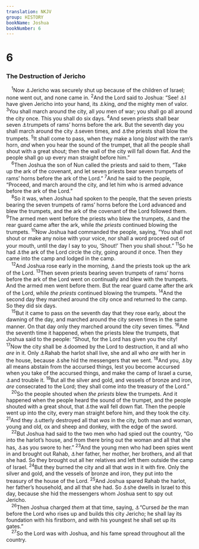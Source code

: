 ```yaml
---
translation: NKJV
group: HISTORY
bookName: Joshua 
bookNumber: 6
---
```


<div class="title"><h1>6</h1><h3>The Destruction of Jericho</h3></div>
<span class="verse gios_6_1"> <sup>1</sup>Now <a data-toggle="tooltip" data-placement="bottom" title="Josh. 2:1">⚓</a>Jericho was securely shut up because of the children of Israel; none went out, and none came in. </span>
<span class="verse gios_6_2"><sup>2</sup>And the Lord said to Joshua: “See! <a data-toggle="tooltip" data-placement="bottom" title="Josh. 2:9, 24; 8:1">⚓</a>I have given Jericho into your hand, its <a data-toggle="tooltip" data-placement="bottom" title="Deut. 7:24">⚓</a>king, <i>and</i> the mighty men of valor. </span>
<span class="verse gios_6_3"><sup>3</sup>You shall march around the city, all <i>you</i> men of war; you shall go all around the city once. This you shall do six days. </span>
<span class="verse gios_6_4"><sup>4</sup>And seven priests shall bear seven <a data-toggle="tooltip" data-placement="bottom" title="Lev. 25:9; Judg. 7:16, 22">⚓</a>trumpets of rams’ horns before the ark. But the seventh day you shall march around the city <a data-toggle="tooltip" data-placement="bottom" title="1 Kin. 18:43; 2 Kin. 4:35; 5:10">⚓</a>seven times, and <a data-toggle="tooltip" data-placement="bottom" title="Num. 10:8">⚓</a>the priests shall blow the trumpets. </span>
<span class="verse gios_6_5"><sup>5</sup>It shall come to pass, when they make a long <i>blast</i> with the ram’s horn, <i>and</i> when you hear the sound of the trumpet, that all the people shall shout with a great shout; then the wall of the city will fall down flat. And the people shall go up every man straight before him.”<br/></span>
<span class="verse gios_6_6"> <sup>6</sup>Then Joshua the son of Nun called the priests and said to them, “Take up the ark of the covenant, and let seven priests bear seven trumpets of rams’ horns before the ark of the Lord.” </span>
<span class="verse gios_6_7"><sup>7</sup>And he said to the people, “Proceed, and march around the city, and let him who is armed advance before the ark of the Lord.”<br/></span>
<span class="verse gios_6_8"> <sup>8</sup>So it was, when Joshua had spoken to the people, that the seven priests bearing the seven trumpets of rams’ horns before the Lord advanced and blew the trumpets, and the ark of the covenant of the Lord followed them. </span>
<span class="verse gios_6_9"><sup>9</sup>The armed men went before the priests who blew the trumpets, <a data-toggle="tooltip" data-placement="bottom" title="Num. 10:25">⚓</a>and the rear guard came after the ark, while <i>the</i> <i>priests</i> continued blowing the trumpets. </span>
<span class="verse gios_6_10"><sup>10</sup>Now Joshua had commanded the people, saying, “You shall not shout or make any noise with your voice, nor shall a word proceed out of your mouth, until the day I say to you, ‘Shout!’ Then you shall shout.” </span>
<span class="verse gios_6_11"><sup>11</sup>So he had <a data-toggle="tooltip" data-placement="bottom" title="Josh. 4:11">⚓</a>the ark of the Lord circle the city, going around <i>it</i> once. Then they came into the camp and lodged in the camp.<br/></span>
<span class="verse gios_6_12"> <sup>12</sup>And Joshua rose early in the morning, <a data-toggle="tooltip" data-placement="bottom" title="Deut. 31:25">⚓</a>and the priests took up the ark of the Lord. </span>
<span class="verse gios_6_13"><sup>13</sup>Then seven priests bearing seven trumpets of rams’ horns before the ark of the Lord went on continually and blew with the trumpets. And the armed men went before them. But the rear guard came after the ark of the Lord, while <i>the</i> <i>priests</i> continued blowing the trumpets. </span>
<span class="verse gios_6_14"><sup>14</sup>And the second day they marched around the city once and returned to the camp. So they did six days.<br/></span>
<span class="verse gios_6_15"> <sup>15</sup>But it came to pass on the seventh day that they rose early, about the dawning of the day, and marched around the city seven times in the same manner. On that day only they marched around the city seven times. </span>
<span class="verse gios_6_16"><sup>16</sup>And the seventh time it happened, when the priests blew the trumpets, that Joshua said to the people: “Shout, for the Lord has given you the city! </span>
<span class="verse gios_6_17"><sup>17</sup>Now the city shall be <a data-toggle="tooltip" data-placement="bottom" title="Deut. 13:17; Josh. 7:1">⚓</a>doomed by the Lord to destruction, it and all who <i>are</i> in it. Only <a data-toggle="tooltip" data-placement="bottom" title="Josh. 2:1; Matt. 1:5">⚓</a>Rahab the harlot shall live, she and all who <i>are</i> with her in the house, because <a data-toggle="tooltip" data-placement="bottom" title="Josh. 2:4, 6">⚓</a>she hid the messengers that we sent. </span>
<span class="verse gios_6_18"><sup>18</sup>And you, <a data-toggle="tooltip" data-placement="bottom" title="Deut. 7:26">⚓</a>by all means abstain from the accursed things, lest you become accursed when you take of the accursed things, and make the camp of Israel a curse, <a data-toggle="tooltip" data-placement="bottom" title="Josh. 7:1, 12, 25; 1 Kin. 18:17, 18; (Jon. 1:12)">⚓</a>and trouble it. </span>
<span class="verse gios_6_19"><sup>19</sup>But all the silver and gold, and vessels of bronze and iron, <i>are</i> consecrated to the Lord; they shall come into the treasury of the Lord.”<br/></span>
<span class="verse gios_6_20"> <sup>20</sup>So the people shouted when <i>the</i> <i>priests</i> blew the trumpets. And it happened when the people heard the sound of the trumpet, and the people shouted with a great shout, that <a data-toggle="tooltip" data-placement="bottom" title="Heb. 11:30">⚓</a>the wall fell down flat. Then the people went up into the city, every man straight before him, and they took the city. </span>
<span class="verse gios_6_21"><sup>21</sup>And they <a data-toggle="tooltip" data-placement="bottom" title="Deut. 7:2; 20:16, 17">⚓</a>utterly destroyed all that <i>was</i> in the city, both man and woman, young and old, ox and sheep and donkey, with the edge of the sword.<br/></span>
<span class="verse gios_6_22"> <sup>22</sup>But Joshua had said to the two men who had spied out the country, “Go into the harlot’s house, and from there bring out the woman and all that she has, <a data-toggle="tooltip" data-placement="bottom" title="Josh. 2:12–19; Heb. 11:31">⚓</a>as you swore to her.” </span>
<span class="verse gios_6_23"><sup>23</sup>And the young men who had been spies went in and brought out Rahab, <a data-toggle="tooltip" data-placement="bottom" title="Josh. 2:13">⚓</a>her father, her mother, her brothers, and all that she had. So they brought out all her relatives and left them outside the camp of Israel. </span>
<span class="verse gios_6_24"><sup>24</sup>But they burned the city and all that <i>was</i> in it with fire. Only the silver and gold, and the vessels of bronze and iron, they put into the treasury of the house of the Lord. </span>
<span class="verse gios_6_25"><sup>25</sup>And Joshua spared Rahab the harlot, her father’s household, and all that she had. So <a data-toggle="tooltip" data-placement="bottom" title="(Matt. 1:5)">⚓</a>she dwells in Israel to this day, because she hid the messengers whom Joshua sent to spy out Jericho.<br/></span>
<span class="verse gios_6_26"> <sup>26</sup>Then Joshua charged <i>them</i> at that time, saying, <a data-toggle="tooltip" data-placement="bottom" title="1 Kin. 16:34">⚓</a>“Cursed <i>be</i> the man before the Lord who rises up and builds this city Jericho; he shall lay its foundation with his firstborn, and with his youngest he shall set up its gates.”<br/></span>
<span class="verse gios_6_27"> <sup>27</sup>So the Lord was with Joshua, and his fame spread throughout all the country.<br/></span>
